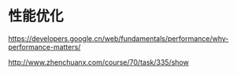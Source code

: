 # 性能优化
https://developers.google.cn/web/fundamentals/performance/why-performance-matters/


http://www.zhenchuanx.com/course/70/task/335/show